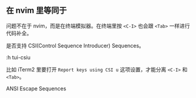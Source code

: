 ## <C-I> 在 nvim 里等同于 <Tab>

问题不在于 nvim，而是在终端模拟器。在终端里按 `<C-I>` 也会跟 `<Tab>` 一样进行代码补全。

是否支持 CSI(Control Sequence Introducer) Sequences。

:h tui-csiu


比如 iTerm2 里要打开 `Report keys using CSI u` 这项设置，才能分离 `<C-I>` 和 `<Tab>`。

ANSI Escape Sequences
